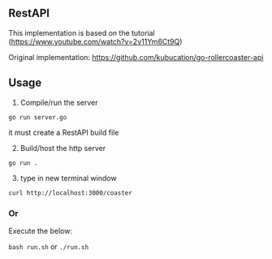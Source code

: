## RestAPI

This implementation is based on the tutorial (https://www.youtube.com/watch?v=2v11Ym6Ct9Q)

Original implementation: https://github.com/kubucation/go-rollercoaster-api



## Usage

1. Compile/run the server 

`go run server.go`

it must create a RestAPI build file

2. Build/host the http server

`go run .`

3. type in new terminal window 

`curl http://localhost:3000/coaster`



### Or

Execute the below:

`bash run.sh` or `./run.sh`
